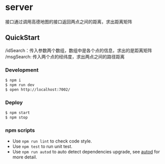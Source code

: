 # server

接口通过调用高德地图的接口返回两点之间的距离，求出距离矩阵

## QuickStart

<!-- 使用说明 -->

/idSearch：传入参数两个数组，数组中是各个点的信息，求出的是距离矩阵
/msgSearch: 传入两个点的经纬度，求出两点之间的路径距离



### Development

```bash
$ npm i
$ npm run dev
$ open http://localhost:7002/
```

### Deploy

```bash
$ npm start
$ npm stop
```

### npm scripts

- Use `npm run lint` to check code style.
- Use `npm test` to run unit test.
- Use `npm run autod` to auto detect dependencies upgrade, see [autod](https://www.npmjs.com/package/autod) for more detail.


[egg]: https://eggjs.org
